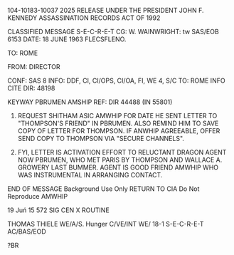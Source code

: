 104-10183-10037 2025 RELEASE UNDER THE PRESIDENT JOHN F. KENNEDY ASSASSINATION RECORDS ACT OF 1992

CLASSIFIED MESSAGE
S-E-C-R-E-T
CG: W. WAINWRIGHT: tw
SAS/EOB
6153
DATE: 18 JUNE 1963 FLECSFLENO.

TO: ROME

FROM: DIRECTOR

CONF: SAS 8
INFO: DDF, CI, CI/OPS, CI/OA, FI, WE 4, S/C
TO: ROME INFO CITE DIR: 48198

KEYWAY PBRUMEN AMSHIP
REF: DIR 44488 (IN 55801)

1. REQUEST SHITHAM ASIC AMWHIP FOR DATE HE SENT LETTER TO
"THOMPSON'S FRIEND" IN PBRUMEN. ALSO REMIND HIM TO SAVE COPY OF
LETTER FOR THOMPSON. IF ANWHIP AGREEABLE, OFFER SEND COPY TO
THOMPSON VIA "SECURE CHANNELS".

2. FYI, LETTER IS ACTIVATION EFFORT TO RELUCTANT DRAGON
AGENT NOW PBRUMEN, WHO MET PARIS BY THOMPSON AND WALLACE A. GROWERY
LAST BUMMER. AGENT IS GOOD FRIEND AMWHIP WHO WAS INSTRUMENTAL IN
ARRANGING CONTACT.

END OF MESSAGE
Background Use Only
RETURN TO CIA
Do Not Reproduce
AMWHIP

19 Juń 15 572
SIG CEN
X ROUTINE

THOMAS THIELE WE/A/S. Hunger
C/VE/INT WE/
18-1 S-E-C-R-E-T
AC/BAS/EOD

?BR
